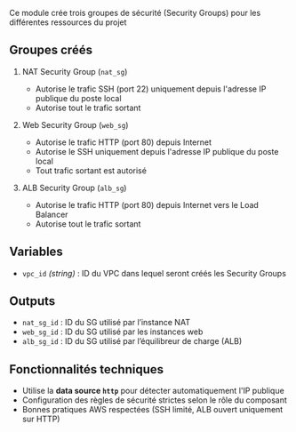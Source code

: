 Ce module crée trois groupes de sécurité (Security Groups) pour les différentes ressources du projet

## Groupes créés

1. NAT Security Group (`nat_sg`)
   - Autorise le trafic SSH (port 22) uniquement depuis l'adresse IP publique du poste local
   - Autorise tout le trafic sortant

2. Web Security Group (`web_sg`) 
   - Autorise le trafic HTTP (port 80) depuis Internet
   - Autorise le SSH uniquement depuis l'adresse IP publique du poste local
   - Tout trafic sortant est autorisé

3. ALB Security Group (`alb_sg`)  
   - Autorise le trafic HTTP (port 80) depuis Internet vers le Load Balancer
   - Autorise tout le trafic sortant

## Variables 

- `vpc_id` *(string)* : ID du VPC dans lequel seront créés les Security Groups

## Outputs

- `nat_sg_id` : ID du SG utilisé par l’instance NAT
- `web_sg_id` : ID du SG utilisé par les instances web
- `alb_sg_id` : ID du SG utilisé par l’équilibreur de charge (ALB)

## Fonctionnalités techniques

- Utilise la **data source `http`** pour détecter automatiquement l'IP publique
- Configuration des règles de sécurité strictes selon le rôle du composant
- Bonnes pratiques AWS respectées (SSH limité, ALB ouvert uniquement sur HTTP)
